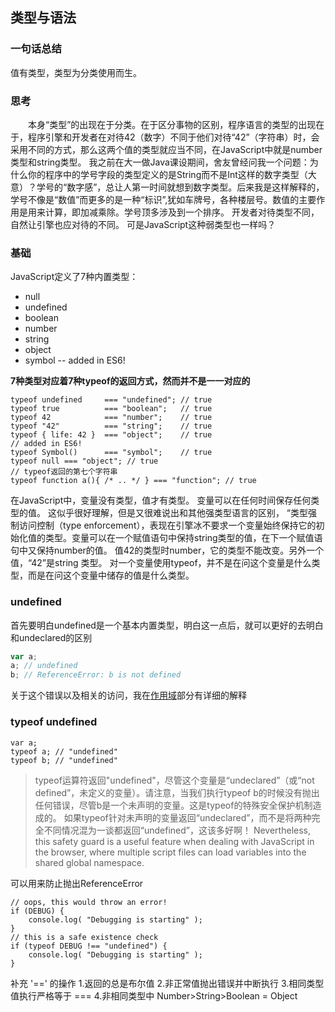 ## 类型与语法
### 一句话总结
值有类型，类型为分类使用而生。
### 思考
　　本身“类型”的出现在于分类。在于区分事物的区别，程序语言的类型的出现在于，程序引擎和开发者在对待42（数字）不同于他们对待“42”（字符串）时，会采用不同的方式，那么这两个值的类型就应当不同，在JavaScript中就是number类型和string类型。
我之前在大一做Java课设期间，舍友曾经问我一个问题：为什么你的程序中的学号字段的类型定义的是String而不是Int这样的数字类型（大意）？学号的“数字感”，总让人第一时间就想到数字类型。后来我是这样解释的，学号不像是“数值”而更多的是一种“标识”,犹如车牌号，各种楼层号。数值的主要作用是用来计算，即加减乘除。学号顶多涉及到一个排序。
开发者对待类型不同，自然让引擎也应对待的不同。
可是JavaScript这种弱类型也一样吗？

### 基础
JavaScript定义了7种内置类型：
- null
- undefined
- boolean
- number
- string
- object
- symbol -- added in ES6!

**7种类型对应着7种typeof的返回方式，然而并不是一一对应的**
```
typeof undefined     === "undefined"; // true
typeof true          === "boolean";   // true
typeof 42            === "number";    // true
typeof "42"          === "string";    // true
typeof { life: 42 }  === "object";    // true
// added in ES6!
typeof Symbol()      === "symbol";    // true
typeof null === "object"; // true
// typeof返回的第七个字符串
typeof function a(){ /* .. */ } === "function"; // true
```
在JavaScript中，变量没有类型，值才有类型。
变量可以在任何时间保存任何类型的值。
这似乎很好理解，但是又很难说出和其他强类型语言的区别，
“类型强制访问控制（type enforcement），表现在引擎冰不要求一个变量始终保持它的初始化值的类型。变量可以在一个赋值语句中保持string类型的值，在下一个赋值语句中又保持number的值。
值42的类型时number，它的类型不能改变。另外一个值，“42”是string 类型。
对一个变量使用typeof，并不是在问这个变量是什么类型，而是在问这个变量中储存的值是什么类型。

### undefined
首先要明白undefined是一个基本内置类型，明白这一点后，就可以更好的去明白和undeclared的区别
``` javascript
var a;
a; // undefined
b; // ReferenceError: b is not defined
```
关于这个错误以及相关的访问，我在[作用域](todo)部分有详细的解释
### typeof undefined
```
var a;
typeof a; // "undefined"
typeof b; // "undefined"
```
> typeof运算符返回"undefined"，尽管这个变量是“undeclared”（或“not defined”，未定义的变量）。请注意，当我们执行typeof b的时候没有抛出任何错误，尽管b是一个未声明的变量。这是typeof的特殊安全保护机制造成的。
如果typeof针对未声明的变量返回“undeclared”，而不是将两种完全不同情况混为一谈都返回“undefined”，这该多好啊！
    Nevertheless, this safety guard is a useful feature when dealing with JavaScript in the browser, where multiple script files can load variables into the shared global namespace.

可以用来防止抛出ReferenceError
```
// oops, this would throw an error!
if (DEBUG) {
    console.log( "Debugging is starting" );
}
// this is a safe existence check
if (typeof DEBUG !== "undefined") {
    console.log( "Debugging is starting" );
}
```

补充
'==' 的操作
1.返回的总是布尔值
2.非正常值抛出错误并中断执行
3.相同类型值执行严格等于 ===
4.非相同类型中 Number>String>Boolean = Object
